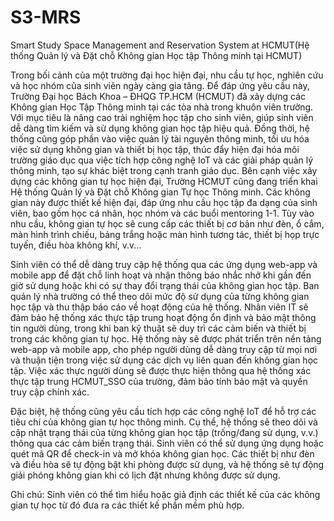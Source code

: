 # S3-MRS
Smart Study Space Management and Reservation System at HCMUT(Hệ thống Quản lý và Đặt chỗ Không gian Học tập Thông minh tại HCMUT)

Trong bối cảnh của một trường đại học hiện đại, nhu cầu tự học, nghiên cứu và học nhóm của sinh viên ngày càng gia tăng. Để đáp ứng yêu cầu này, Trường Đại học Bách Khoa – ĐHQG TP.HCM (HCMUT) đã xây dựng các Không gian Học Tập Thông minh tại các tòa nhà trong khuôn viên trường. Với mục tiêu là nâng cao trải nghiệm học tập cho sinh viên, giúp sinh viên dễ dàng tìm kiếm và sử dụng không gian học tập hiệu quả. Đồng thời, hệ thống cũng góp phần vào việc quản lý tài nguyên thông minh, tối ưu hóa việc sử dụng không gian và thiết bị học tập, thúc đẩy hiện đại hóa môi trường giáo dục qua việc tích hợp công nghệ IoT và các giải pháp quản lý thông minh, tạo sự khác biệt trong cạnh tranh giáo dục. Bên cạnh việc xây dựng các không gian tự học hiện đại, Trường HCMUT cũng đang triển khai Hệ thống Quản lý và Đặt chỗ Không gian Tự học Thông minh. Các không gian này được thiết kế hiện đại, đáp ứng nhu cầu học tập đa dạng của sinh viên, bao gồm học cá nhân, học nhóm và các buổi mentoring 1-1. Tùy vào nhu cầu, không gian tự học sẽ cung cấp các thiết bị cơ bản như đèn, ổ cắm, màn hình trình chiếu, bảng trắng hoặc màn hình tương tác, thiết bị họp trực tuyến, điều hòa không khí, v.v...

Sinh viên có thể dễ dàng truy cập hệ thống qua các ứng dụng web-app và mobile app để đặt chỗ linh hoạt và nhận thông báo nhắc nhở khi gần đến giờ sử dụng hoặc khi có sự thay đổi trạng thái của không gian học tập. Ban quản lý nhà trường có thể theo dõi mức độ sử dụng của từng không gian học tập và thu thập báo cáo về hoạt động của hệ thống. Nhân viên IT sẽ đảm bảo hệ thống xác thực tập trung hoạt động ổn định và bảo mật thông tin người dùng, trong khi ban kỹ thuật sẽ duy trì các cảm biến và thiết bị trong các không gian tự học. Hệ thống này sẽ được phát triển trên nền tảng web-app và mobile app, cho phép người dùng dễ dàng truy cập từ mọi nơi và thuận tiện trong việc sử dụng các dịch vụ liên quan đến không gian học tập. Việc xác thực người dùng sẽ được thực hiện thông qua hệ thống xác thực tập trung HCMUT_SSO của trường, đảm bảo tính bảo mật và quyền truy cập chính xác.

Đặc biệt, hệ thống cũng yêu cầu tích hợp các công nghệ IoT để hỗ trợ các tiêu chí của không gian tự học thông minh. Cụ thể, hệ thống sẽ theo dõi và cập nhật trạng thái của từng không gian học tập (trống/đang sử dụng, v.v.) thông qua các cảm biến trạng thái. Sinh viên có thể sử dụng ứng dụng hoặc quét mã QR để check-in và mở khóa không gian học. Các thiết bị như đèn và điều hòa sẽ tự động bật khi phòng được sử dụng, và hệ thống sẽ tự động giải phóng không gian khi có lịch đặt nhưng không được sử dụng.

Ghi chú: Sinh viên có thể tìm hiểu hoặc giả định các thiết kế của các không gian tự học từ đó
đưa ra các thiết kế phần mềm phù hợp.

